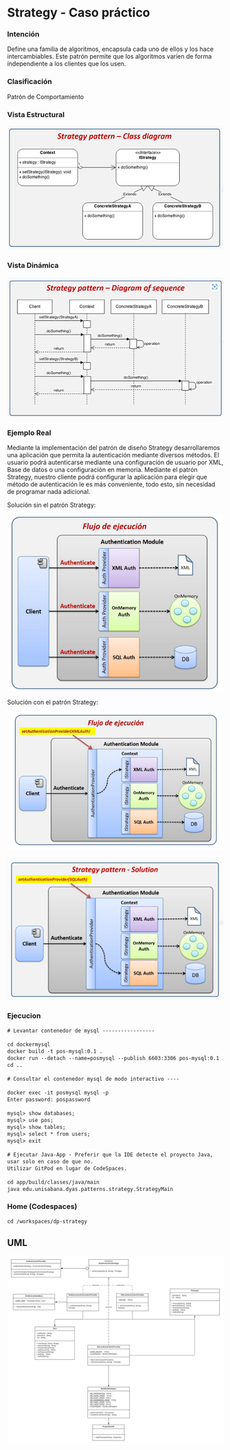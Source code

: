 # Strategy - Caso práctico

### Intención

Define una familia de algoritmos, encapsula cada uno de ellos y los hace intercambiables. Este patrón permite que los algoritmos varíen de forma independiente a los clientes que los usen.

### Clasificación

Patrón de Comportamiento

### Vista Estructural

![image](images/173489618-effc18e6-90a4-46cb-9b21-936c6884edf0.png)

### Vista Dinámica

![image](images/173489649-29c4b126-0bd4-44bb-bcda-62acd6c73847.png)

### Ejemplo Real

Mediante la implementación del patrón de diseño Strategy desarrollaremos una aplicación que permita la autenticación mediante diversos métodos. El usuario podrá autenticarse mediante una configuración de usuario por XML, Base de datos o una configuración en memoria. Mediante el patrón Strategy, nuestro cliente podrá configurar la aplicación para elegir que método de autenticación le es más conveniente, todo esto, sin necesidad de programar nada adicional.

Solución sin el patrón Strategy:

![image](images/174160110-8b82db89-fc5f-4790-ba8e-1936dde92d82.png)

Solución con el patrón Strategy:

![image](images/174160285-252e29d0-6cf2-4e25-a561-69ceb0b6a478.png)

![image](images/173489725-e6baf4c2-a49f-48d3-88c0-f1faf72fe4a5.png)

### Ejecucion

```
# Levantar contenedor de mysql -----------------

cd dockermysql
docker build -t pos-mysql:0.1 .
docker run --detach --name=posmysql --publish 6603:3306 pos-mysql:0.1
cd ..

# Consultar el contenedor mysql de modo interactivo ----

docker exec -it posmysql mysql -p
Enter password: pospassword

mysql> show databases;
mysql> use pos;
mysql> show tables;
mysql> select * from users;
mysql> exit

# Ejecutar Java-App - Preferir que la IDE detecte el proyecto Java, usar solo en caso de que no. 
Utilizar GitPod en lugar de CodeSpaces.

cd app/build/classes/java/main
java edu.unisabana.dyas.patterns.strategy.StrategyMain

```
### Home (Codespaces)
```
cd /workspaces/dp-strategy

```

## UML

![UML Model](./images/Strategy.png)